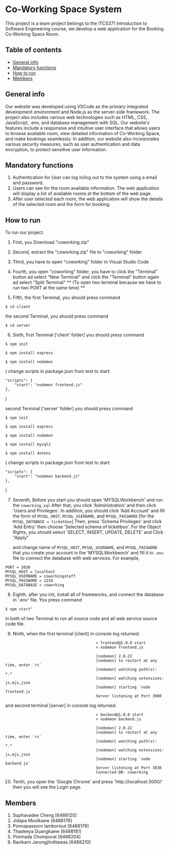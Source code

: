 # Co-Working Space System
This project is a team project belongs to the ITCS371 Introduction to Software Engineering course, we develop a web application for the Booking Co-Working Space Room.

## Table of contents
* [General info](#general-info)
* [Mandatory functions](#mandatory-functions)
* [How to run](#how-to-run)
* [Members](#members)

## General info
Our website was developed using VSCode as the primary integrated development environment and Node.js as the server-side framework. The project also includes various web technologies such as HTML, CSS, JavaScript, .env, and database management with SQL. Our website's features include a responsive and intuitive user interface that allows users to browse available room, view detailed information of Co-Working Space, and make bookings seamlessly. In addition, our website also incorporates various security measures, such as user authentication and data encryption, to protect sensitive user information.

## Mandatory functions
1. Authentication for User can log in/log out to the system using a email and password.
2. Users can see for the room available information. The web application will display a list of available rooms at the bottom of the web page.
3. After user selected each room, the web application will show the details of the selected room and the form for booking.

## How to run
To run our project:

1. First, you Download "coworking.zip"

2. Second, extract the "coworking.zip" file to "coworking" folder

3. Third, you have to open "coworking" folder in Visual Studio Code

4. Fourth, you open "coworking" folder, you have to click the "Terminal" button ad select "New Terminal"
    and click the "Terminal" button again ad select "Split Terminal" 
    ** (To open two terminal because we have to run two PORT at the same time) **

5. Fifth, the first Terminal, you should press command 
```
$ cd client
```
the second Terminal, you should press command 
```
$ cd server
```
6. Sixth, first Terminal ['client' folder] you should press command
```
$ npm init
```
```
$ npm install express
```
```
$ npm install nodemon
```
( change scripts in package.json from test to start:
```
"scripts": {
	"start": "nodemon frontend.js"
},
```
)
                            
second Terminal ['server' folder] you should press command
```
$ npm init
```
```
$ npm install express
```
```
$ npm install nodemon
```
```
$ npm install mysql2
```
```
$ npm install dotenv
```
( change scripts in package.json from test to start:
```
"scripts": {
	"start": "nodemon backend.js"
},
```
)

7. Seventh, Before you start you should open 'MYSQLWorkbench' and run the ```coworking.sql```
    After that, you click 'Administration' and then click 'Users and Privileges'.
    In addition, you should click 'Add Account' and fill the form of ```MYSQL_HOST```, ```MYSQL_USERNAME```, and ```MYSQL_PASSWORD``` [for the ```MYSQL_DATABASE = ticketboo```]
    Then, press 'Schema Privileges' and click 'Add Entry' then choose 'Selected schema of ticketboo'.
    For the Object Rights, you should select 'SELECT, INSERT, UPDATE, DELETE' and Click "Apply"

    and change name of ```MYSQL_HOST```, ```MYSQL_USERNAME```, and ```MYSQL_PASSWORD``` that you create your account in the 'MYSQLWorkbench' 
    and fill it in ```.env``` file to connect the database with web services.
For example,
```
PORT = 3030
MYSQL_HOST = localhost
MYSQL_USERNAME = coworkingstaff
MYSQL_PASSWORD = 1234
MYSQL_DATABASE = coworking
```

8. Eighth, after you init, install all of frameworks, and connect the database in '.env' file.
    You press command
```
$ npm start"
```
in both of two Terminal to run all source code and all web service source code file.

9. Ninth, when the first terminal [client] in console log returned:
```
                                        > frontend@1.0.0 start
                                        > nodemon frontend.js

                                        [nodemon] 2.0.22
                                        [nodemon] to restart at any time, enter `rs`
                                        [nodemon] watching path(s): *.*
                                        [nodemon] watching extensions: js,mjs,json
                                        [nodemon] starting `node frontend.js`
                                        Server listening at Port 3000
```
and second terminal [server] in console log returned:
```
                                        > backend@1.0.0 start
                                        > nodemon backend.js

                                        [nodemon] 2.0.22
                                        [nodemon] to restart at any time, enter `rs`
                                        [nodemon] watching path(s): *.*
                                        [nodemon] watching extensions: js,mjs,json
                                        [nodemon] starting `node backend.js`
                                        Server listening at Port 3030
                                        Connected DB: coworking
```

10. Tenth, you open the 'Google Chrome' and press 'http://localhost:3000/' then you will see the Login page.

## Members
1. Suphavadee Cheng [6488120]
2. Jidapa Moolkaew [6488176]
3. Ponnapassorn Iamborisut [6488179]
4. Thadeeya Duangkaew [6488181]
5. Pimmada Chompurat [6488204]
6. Ravikarn Jarungjitvittawas [6488210]
